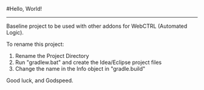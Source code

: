 #Hello, World!
- - -
Baseline project to be used with other addons for WebCTRL (Automated Logic).

To rename this project:
1) Rename the Project Directory
2) Run "gradlew.bat" and create the Idea/Eclipse project files
3) Change the name in the Info object in "gradle.build"

Good luck, and Godspeed.